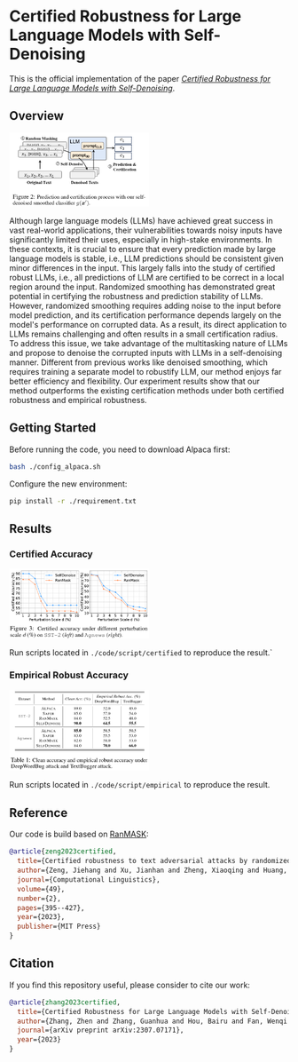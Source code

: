 # Certified Robustness for Large Language Models with Self-Denoising
This is the official implementation of the paper [*Certified Robustness for Large Language Models with Self-Denoising*](https://arxiv.org/abs/2307.07171).

## Overview
<img src="./fig/self_denoise.png" width="50%">

Although large language models (LLMs) have achieved great success in vast real-world applications, their vulnerabilities towards noisy inputs have significantly limited their uses, especially in high-stake environments. In these contexts, it is crucial to ensure that every prediction made by large language models is stable, i.e., LLM predictions should be consistent given minor differences in the input. This largely falls into the study of certified robust LLMs, i.e., all predictions of LLM are certified to be correct in a local region around the input. Randomized smoothing has demonstrated great potential in certifying the robustness and prediction stability of LLMs. However, randomized smoothing requires adding noise to the input before model prediction, and its certification performance depends largely on the model's performance on corrupted data. As a result, its direct application to LLMs remains challenging and often results in a small certification radius. To address this issue, we take advantage of the multitasking nature of LLMs and propose to denoise the corrupted inputs with LLMs in a self-denoising manner. Different from previous works like denoised smoothing, which requires training a separate model to robustify LLM, our method enjoys far better efficiency and flexibility. Our experiment results show that our method outperforms the existing certification methods under both certified robustness and empirical robustness. 

## Getting Started 

Before running the code, you need to download Alpaca first:
```sh
bash ./config_alpaca.sh
```

Configure the new environment:
```sh
pip install -r ./requirement.txt
```
## Results

### Certified Accuracy
<img src="./fig/certified.png" width="50%">

Run scripts located in `./code/script/certified` to reproduce the result.`

### Empirical Robust Accuracy
<img src="./fig/empirical.png" width="50%">

Run scripts located in `./code/script/empirical` to reproduce the result.



## Reference
Our code is build based on [RanMASK](https://github.com/zjiehang/RanMASK):
```bibtex
@article{zeng2023certified,
  title={Certified robustness to text adversarial attacks by randomized [mask]},
  author={Zeng, Jiehang and Xu, Jianhan and Zheng, Xiaoqing and Huang, Xuanjing},
  journal={Computational Linguistics},
  volume={49},
  number={2},
  pages={395--427},
  year={2023},
  publisher={MIT Press}
}
```

## Citation
If you find this repository useful, please consider to cite our work:
```bibtex
@article{zhang2023certified,
  title={Certified Robustness for Large Language Models with Self-Denoising},
  author={Zhang, Zhen and Zhang, Guanhua and Hou, Bairu and Fan, Wenqi and Li, Qing and Liu, Sijia and Zhang, Yang and Chang, Shiyu},
  journal={arXiv preprint arXiv:2307.07171},
  year={2023}
}
```
